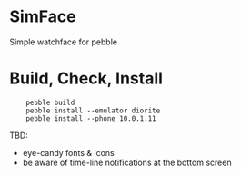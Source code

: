 # SimFace

Simple watchface for pebble

# Build, Check, Install
        
        pebble build
        pebble install --emulator diorite
        pebble install --phone 10.0.1.11

TBD:
- eye-candy fonts & icons
- be aware of time-line notifications at the bottom screen
